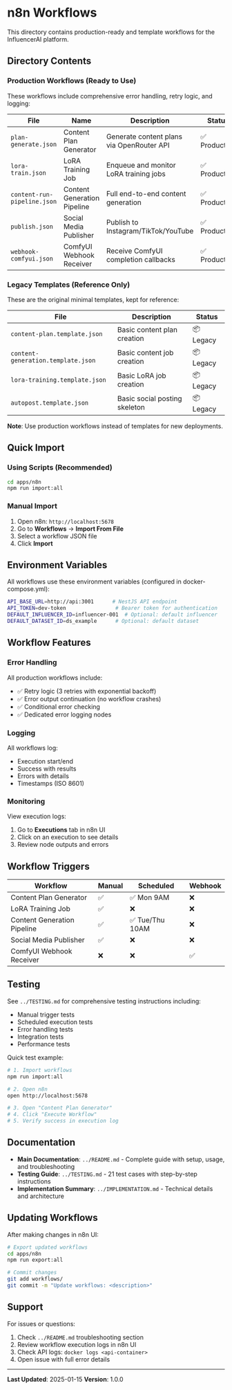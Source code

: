 # n8n Workflows

This directory contains production-ready and template workflows for the InfluencerAI platform.

## Directory Contents

### Production Workflows (Ready to Use)

These workflows include comprehensive error handling, retry logic, and logging:

| File | Name | Description | Status |
|------|------|-------------|--------|
| `plan-generate.json` | Content Plan Generator | Generate content plans via OpenRouter API | ✅ Production |
| `lora-train.json` | LoRA Training Job | Enqueue and monitor LoRA training jobs | ✅ Production |
| `content-run-pipeline.json` | Content Generation Pipeline | Full end-to-end content generation | ✅ Production |
| `publish.json` | Social Media Publisher | Publish to Instagram/TikTok/YouTube | ✅ Production |
| `webhook-comfyui.json` | ComfyUI Webhook Receiver | Receive ComfyUI completion callbacks | ✅ Production |

### Legacy Templates (Reference Only)

These are the original minimal templates, kept for reference:

| File | Description | Status |
|------|-------------|--------|
| `content-plan.template.json` | Basic content plan creation | 📦 Legacy |
| `content-generation.template.json` | Basic content job creation | 📦 Legacy |
| `lora-training.template.json` | Basic LoRA job creation | 📦 Legacy |
| `autopost.template.json` | Basic social posting skeleton | 📦 Legacy |

**Note**: Use production workflows instead of templates for new deployments.

## Quick Import

### Using Scripts (Recommended)

```bash
cd apps/n8n
npm run import:all
```

### Manual Import

1. Open n8n: `http://localhost:5678`
2. Go to **Workflows** → **Import From File**
3. Select a workflow JSON file
4. Click **Import**

## Environment Variables

All workflows use these environment variables (configured in docker-compose.yml):

```bash
API_BASE_URL=http://api:3001      # NestJS API endpoint
API_TOKEN=dev-token                # Bearer token for authentication
DEFAULT_INFLUENCER_ID=influencer-001  # Optional: default influencer
DEFAULT_DATASET_ID=ds_example      # Optional: default dataset
```

## Workflow Features

### Error Handling

All production workflows include:
- ✅ Retry logic (3 retries with exponential backoff)
- ✅ Error output continuation (no workflow crashes)
- ✅ Conditional error checking
- ✅ Dedicated error logging nodes

### Logging

All workflows log:
- Execution start/end
- Success with results
- Errors with details
- Timestamps (ISO 8601)

### Monitoring

View execution logs:
1. Go to **Executions** tab in n8n UI
2. Click on an execution to see details
3. Review node outputs and errors

## Workflow Triggers

| Workflow | Manual | Scheduled | Webhook |
|----------|--------|-----------|---------|
| Content Plan Generator | ✅ | ✅ Mon 9AM | ❌ |
| LoRA Training Job | ✅ | ❌ | ❌ |
| Content Generation Pipeline | ✅ | ✅ Tue/Thu 10AM | ❌ |
| Social Media Publisher | ✅ | ❌ | ❌ |
| ComfyUI Webhook Receiver | ❌ | ❌ | ✅ |

## Testing

See `../TESTING.md` for comprehensive testing instructions including:
- Manual trigger tests
- Scheduled execution tests
- Error handling tests
- Integration tests
- Performance tests

Quick test example:

```bash
# 1. Import workflows
npm run import:all

# 2. Open n8n
open http://localhost:5678

# 3. Open "Content Plan Generator"
# 4. Click "Execute Workflow"
# 5. Verify success in execution log
```

## Documentation

- **Main Documentation**: `../README.md` - Complete guide with setup, usage, and troubleshooting
- **Testing Guide**: `../TESTING.md` - 21 test cases with step-by-step instructions
- **Implementation Summary**: `../IMPLEMENTATION.md` - Technical details and architecture

## Updating Workflows

After making changes in n8n UI:

```bash
# Export updated workflows
cd apps/n8n
npm run export:all

# Commit changes
git add workflows/
git commit -m "Update workflows: <description>"
```

## Support

For issues or questions:
1. Check `../README.md` troubleshooting section
2. Review workflow execution logs in n8n UI
3. Check API logs: `docker logs <api-container>`
4. Open issue with full error details

---

**Last Updated**: 2025-01-15
**Version**: 1.0.0
